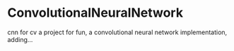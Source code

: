 ConvolutionalNeuralNetwork
==========================

cnn for cv
a project for fun,
a convolutional neural network implementation,
adding...

